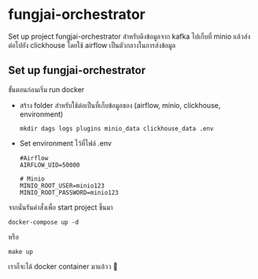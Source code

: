 # fungjai-orchestrator

Set up project fungjai-orchestrator สำหรับดึงข้อมูลจาก kafka ไปเก็บที่ minio แล้วส่งต่อไปยัง clickhouse โดยใช้ airflow เป็นตัวกลางในการส่งข้อมูล

## Set up fungjai-orchestrator


ขั้นตอนก่อนเริ่ม run docker 

* สร้าง folder สำหรับใช้ต่อเป็นที่เก็บข้อมูลของ (airflow, minio, clickhouse, environment)
   ```shell
   mkdir dags logs plugins minio_data clickhouse_data .env
   ```
* Set environment ไว้ที่ไฟล์ .env
   ```shell
   #Airflow
   AIRFLOW_UID=50000

   # Minio
   MINIO_ROOT_USER=minio123
   MINIO_ROOT_PASSWORD=minio123
   ```

จากนั่นรันคำสั่งเพื่อ start project ขึ้นมา
```shell
docker-compose up -d
```
หรือ
```shell
make up
```
เราก็จะได้ docker container มาแล้วว :whale:
   